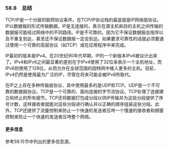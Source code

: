 ### 58.8　总结

TCP/IP是一个分层的联网协议条件。在TCP/IP协议栈的最底层是IP网络层协议。IP以数据报的形式传输数据。IP是无连接的，表示在源主机和目的主机之间传输的数据报可能经过网络中的不同路径。IP是不可靠的，因为它不保证数据报会按序以及不重复到达，甚至还不保证数据报一定会到达。如果要求可靠性的话就必须要通过使用一个可靠的高层协议（如TCP）或在应用程序中来完成。

IP最初的版本是IPv4。在20世纪90年代早期，IP的一个新版本IPv6被设计出来了。IPv4和IPv6之间最显著的差别在于IPv4使用了32位来表示一个主机地址，而IPv6则使用了128位，从而允许在全球范围的因特网中接入更多的主机。目前，IPv4仍然是使用最为广泛的IP，尽管在将来可能会被IPv6所取代。

在IP之上存在多种传输层协议，其中使用最多的是UDP和TCP。UDP是一个不可靠的数据报协议。TCP是一个可靠的、面向连接的字节流协议。TCP处理了连接建立和终止的所有细节。TCP还将数据打包成分段以供IP传输并为这些分段提供了序号计数，这样接收者就能对这些分段进行确认并以正确的顺序组装这些分段。此外，TCP还提供了流量控制来防止一个快速的发送者压垮一个慢速的接收者和拥塞控制来防止一个快速的发送者压垮整个网络。

#### 更多信息

参考59.15节中列出的更多信息源。



